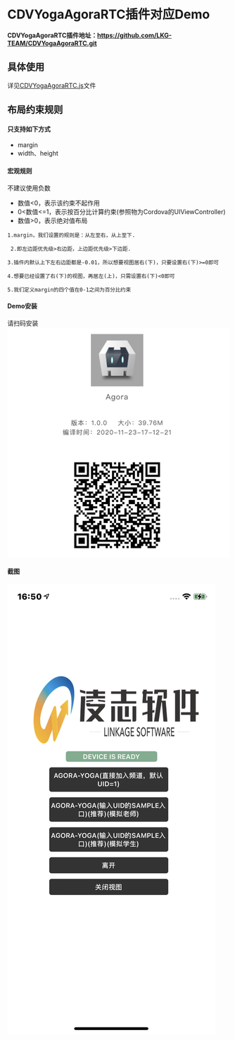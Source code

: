# CDVYogaAgoraRTC插件对应Demo

**CDVYogaAgoraRTC插件地址：<https://github.com/LKG-TEAM/CDVYogaAgoraRTC.git>**

## 具体使用
 详见[CDVYogaAgoraRTC.js](https://github.com/LKG-TEAM/CDVYogaAgoraRTC/blob/main/www/CDVYogaAgoraRTC.js)文件

## 布局约束规则

#### 只支持如下方式
- margin
- width、height

#### 宏观规则
不建议使用负数
- 数值<0，表示该约束不起作用
- 0<数值<=1，表示按百分比计算约束(参照物为Cordova的UIViewController)
- 数值>0，表示绝对值布局

`1.margin，我们设置的规则是：从左至右，从上至下.`

` 2.即左边距优先级>右边距，上边距优先级>下边距.`

`3.插件内默认上下左右边距都是-0.01，所以想要视图居右(下)，只要设置右(下)>=0即可`

`4.想要已经设置了右(下)的视图，再居左(上)，只需设置右(下)<0即可`

`5.我们定义margin的四个值在0-1之间为百分比约束`

#### Demo安装
请扫码安装
![Pandao editor.md](https://github.com/LKG-TEAM/AgoraCordovaDemo/blob/main/images/QR.png "Pandao editor.md")

#### 截图

![Pandao editor.md](https://github.com/LKG-TEAM/AgoraCordovaDemo/blob/main/images/IMG_5797.PNG "Pandao editor.md")